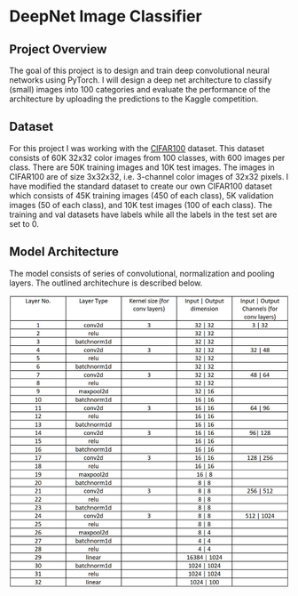 # DeepNet Image Classifier

## Project Overview

The goal of this project is to design and train deep convolutional neural networks using PyTorch. I will design a deep net architecture to classify (small) images into 100 categories and evaluate the performance of the architecture by uploading the predictions to the Kaggle competition. 

## Dataset

For this project I was working with the [CIFAR100](https://www.cs.toronto.edu/~kriz/cifar.html) dataset. This dataset consists of 60K 32x32 color images from 100 classes, with 600 images per class. There are 50K training images and 10K test images. The images in CIFAR100 are of size 3x32x32, i.e. 3-channel color images of 32x32 pixels. I have modified the standard dataset to create our own CIFAR100 dataset which consists of 45K training images (450 of each class), 5K validation images (50 of each class), and 10K test images (100 of each class). The training and val datasets have labels while all the labels in the test set are set to 0.

## Model Architecture
The model consists of series of convolutional, normalization and pooling layers. The outlined architechure is described below.

![archit](./images/archit.JPG)

